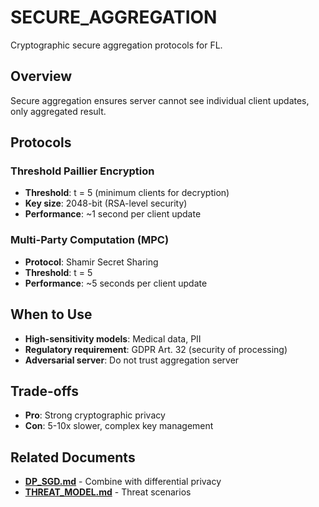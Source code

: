 # SECURE_AGGREGATION

Cryptographic secure aggregation protocols for FL.

## Overview

Secure aggregation ensures server cannot see individual client updates, only aggregated result.

## Protocols

### Threshold Paillier Encryption

- **Threshold**: t = 5 (minimum clients for decryption)
- **Key size**: 2048-bit (RSA-level security)
- **Performance**: ~1 second per client update

### Multi-Party Computation (MPC)

- **Protocol**: Shamir Secret Sharing
- **Threshold**: t = 5
- **Performance**: ~5 seconds per client update

## When to Use

- **High-sensitivity models**: Medical data, PII
- **Regulatory requirement**: GDPR Art. 32 (security of processing)
- **Adversarial server**: Do not trust aggregation server

## Trade-offs

- **Pro**: Strong cryptographic privacy
- **Con**: 5-10x slower, complex key management

## Related Documents

- [**DP_SGD.md**](DP_SGD.md) - Combine with differential privacy
- [**THREAT_MODEL.md**](THREAT_MODEL.md) - Threat scenarios

